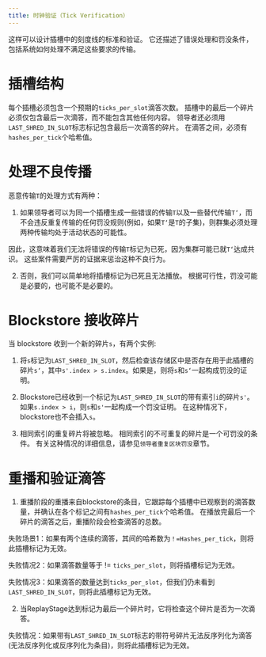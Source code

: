 ```yaml
---
title: 时钟验证（Tick Verification）
---
```


这样可以设计插槽中的刻度线的标准和验证。 它还描述了错误处理和罚没条件，包括系统如何处理不满足这些要求的传输。

# 插槽结构

每个插槽必须包含一个预期的`ticks_per_slot`滴答次数。 插槽中的最后一个碎片必须仅包含最后一次滴答，而不能包含其他任何内容。 领导者还必须用`LAST_SHRED_IN_SLOT`标志标记包含最后一次滴答的碎片。 在滴答之间，必须有`hashes_per_tick`个哈希值。

# 处理不良传播

恶意传输`T`的处理方式有两种：

1. 如果领导者可以为同一个插槽生成一些错误的传输`T`以及一些替代传输`T‘`，而不会违反重复传输的任何罚没规则(例如，如果`T‘`是`T`的子集)，则群集必须处理两种传输均处于活动状态的可能性。

因此，这意味着我们无法将错误的传输`T`标记为已死，因为集群可能已就`T‘`达成共识。 这些案件需要严厉的证据来惩治这种不良行为。

2. 否则，我们可以简单地将插槽标记为已死且无法播放。 根据可行性，罚没可能是必要的，也可能不是必要的。

# Blockstore 接收碎片

当 blockstore 收到一个新的碎片`s`，有两个实例:

1. 将`s`标记为`LAST_SHRED_IN_SLOT`，然后检查该存储区中是否存在用于此插槽的碎片`s‘`，其中`s'.index > s.index`。如果是，则将`s`和`s‘`一起构成罚没的证明。

2. Blockstore已经收到一个标记为`LAST_SHRED_IN_SLOT`的带有索引`i`的碎片`s'`。 如果`s.index > i`，则`s`和`s'`一起构成一个罚没证明。 在这种情况下，blockstore也不会插入`s`。

3. 相同索引的重复碎片将被忽略。 相同索引的不可重复的碎片是一个可罚没的条件。 有关这种情况的详细信息，请参见`领导者重复区块罚没`章节。

# 重播和验证滴答

1. 重播阶段的重播来自blockstore的条目，它跟踪每个插槽中已观察到的滴答数量，并确认在各个标记之间有`hashes_per_tick`个哈希值。 在播放完最后一个碎片的滴答之后，重播阶段会检查滴答的总数。

失败场景1：如果有两个连续的滴答，其间的哈希数为`！=Hashes_per_tick`，则将此插槽标记为无效。

失败情况2：如果滴答数量等于 != `ticks_per_slot`，则将插槽标记为无效。

失败情况3：如果滴答的数量达到`ticks_per_slot`，但我们仍未看到`LAST_SHRED_IN_SLOT`，则将此插槽标记为无效。

2. 当ReplayStage达到标记为最后一个碎片时，它将检查这个碎片是否为一次滴答。

失败情况：如果带有`LAST_SHRED_IN_SLOT`标志的带符号碎片无法反序列化为滴答(无法反序列化或反序列化为条目)，则将此插槽标记为无效。
